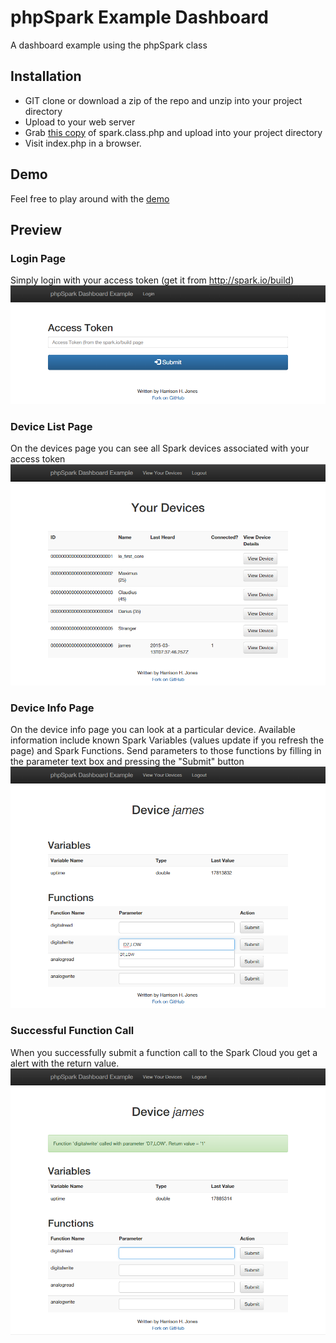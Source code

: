 phpSpark Example Dashboard
========

A dashboard example using the phpSpark class

## Installation ##

- GIT clone or download a zip of the repo and unzip into your project directory
- Upload to your web server
- Grab [this copy](https://gist.github.com/harrisonhjones/c9f612457000f3abccb6) of spark.class.php and upload into your project directory
- Visit index.php in a browser.

## Demo ##

Feel free to play around with the [demo](http://projects.harrisonhjones.com/phpSparkDashboard/)

## Preview ##

### Login Page ###
Simply login with your access token (get it from http://spark.io/build)
![](LoginPage.png)

### Device List Page ###
On the devices page you can see all Spark devices associated with your access token
![](DevicesPage.png)

### Device Info Page ###
On the device info page you can look at a particular device. Available information include known Spark Variables (values update if you refresh the page) and Spark Functions. Send parameters to those functions by filling in the parameter text box and pressing the "Submit" button
![](DeviceInfoPage.png)

### Successful Function Call ###
When you successfully submit a function call to the Spark Cloud you get a alert with the return value.
![](FunctionSubmitPage.png)
